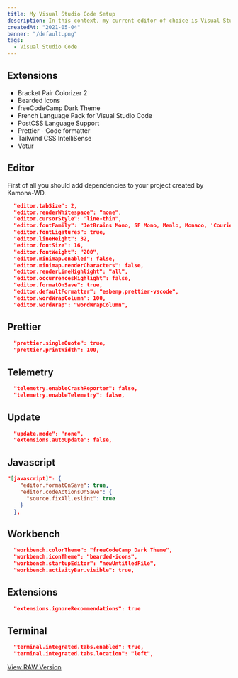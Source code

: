 ```yaml
---
title: My Visual Studio Code Setup
description: In this context, my current editor of choice is Visual Studio Code.  However, this one requires some configurations presented in this post.
createdAt: "2021-05-04"
banner: "/default.png"
tags:
  - Visual Studio Code
---
```


## Extensions

- Bracket Pair Colorizer 2
- Bearded Icons
- freeCodeCamp Dark Theme
- French Language Pack for Visual Studio Code
- PostCSS Language Support
- Prettier - Code formatter
- Tailwind CSS IntelliSense
- Vetur

## Editor

First of all you should add dependencies to your project created by Kamona-WD.

```json
  "editor.tabSize": 2,
  "editor.renderWhitespace": "none",
  "editor.cursorStyle": "line-thin",
  "editor.fontFamily": "JetBrains Mono, SF Mono, Menlo, Monaco, 'Courier New', monospace",
  "editor.fontLigatures": true,
  "editor.lineHeight": 32,
  "editor.fontSize": 16,
  "editor.fontWeight": "200",
  "editor.minimap.enabled": false,
  "editor.minimap.renderCharacters": false,
  "editor.renderLineHighlight": "all",
  "editor.occurrencesHighlight": false,
  "editor.formatOnSave": true,
  "editor.defaultFormatter": "esbenp.prettier-vscode",
  "editor.wordWrapColumn": 100,
  "editor.wordWrap": "wordWrapColumn",
```

## Prettier

```json
  "prettier.singleQuote": true,
  "prettier.printWidth": 100,
```

## Telemetry

```json
  "telemetry.enableCrashReporter": false,
  "telemetry.enableTelemetry": false,
```

## Update

```json
  "update.mode": "none",
  "extensions.autoUpdate": false,
```

## Javascript

```json
"[javascript]": {
    "editor.formatOnSave": true,
    "editor.codeActionsOnSave": {
      "source.fixAll.eslint": true
    }
  },
```

## Workbench

```json
  "workbench.colorTheme": "freeCodeCamp Dark Theme",
  "workbench.iconTheme": "bearded-icons",
  "workbench.startupEditor": "newUntitledFile",
  "workbench.activityBar.visible": true,
```

## Extensions

```json
  "extensions.ignoreRecommendations": true
```

## Terminal

```json
  "terminal.integrated.tabs.enabled": true,
  "terminal.integrated.tabs.location": "left",
```

[View RAW Version](https://gist.github.com/maliksvd/6e95b337966a0d17baf1abf0bbf68381)
